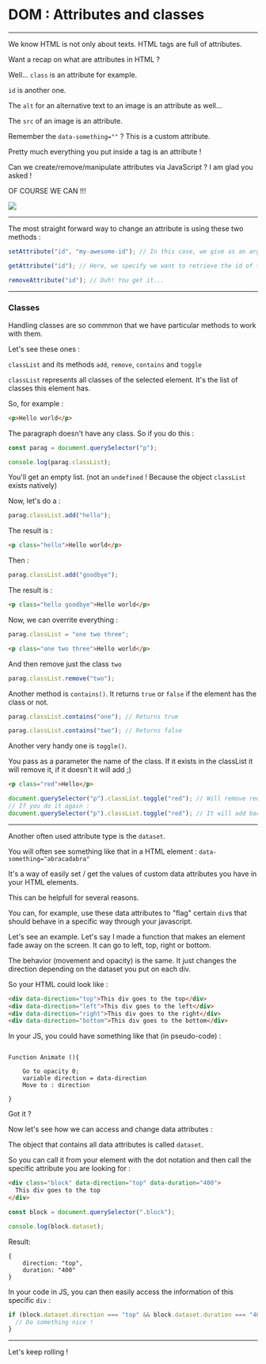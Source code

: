 # DOM : Attributes and classes

---

We know HTML is not only about texts. HTML tags are full of attributes.

Want a recap on what are attributes in HTML ?

Well... `class` is an attribute for example.

`id` is another one.

The `alt` for an alternative text to an image is an attribute as well...

The `src` of an image is an attribute.

Remember the `data-something=""` ? This is a custom attribute.

Pretty much everything you put inside a tag is an attribute !

Can we create/remove/manipulate attributes via JavaScript ? I am glad you asked !

OF COURSE WE CAN !!!

![](https://media.giphy.com/media/Ufr8WDHceO0G9xe2bz/giphy-downsized.gif)

---

The most straight forward way to change an attribute is using these two methods :

```js
setAttribute("id", "my-awesome-id"); // In this case, we give as an argument the name of the attribute and its value.

getAttribute("id"); // Here, we specify we want to retrieve the id of the element.

removeAttribute("id"); // Duh! You get it...
```

---

### Classes

Handling classes are so commmon that we have particular methods to work with them.

Let's see these ones :

`classList` and its methods `add`, `remove`, `contains` and `toggle`

`classList` represents all classes of the selected element. It's the list of classes this element has.

So, for example :

```html
<p>Hello world</p>
```

The paragraph doesn't have any class. So if you do this :

```js
const parag = document.querySelector("p");

console.log(parag.classList);
```

You'll get an empty list. (not an `undefined` ! Because the object `classList` exists natively)

Now, let's do a :

```js
parag.classList.add("hello");
```

The result is :

```html
<p class="hello">Hello world</p>
```

Then :

```js
parag.classList.add("goodbye");
```

The result is :

```html
<p class="hello goodbye">Hello world</p>
```

Now, we can overrite everything :

```js
parag.classList = "one two three";
```

```html
<p class="one two three">Hello world</p>
```

And then remove just the class `two`

```js
parag.classList.remove("two");
```

Another method is `contains()`. It returns `true` or `false` if the element has the class or not.

```js
parag.classList.contains("one"); // Returns true

parag.classList.contains("two"); // Returns false
```

Another very handy one is `toggle()`.

You pass as a parameter the name of the class. If it exists in the classList it will remove it, if it doesn't it will add ;)

```html
<p class="red">Hello</p>
```

```js
document.querySelector("p").classList.toggle("red"); // Will remove red from the classes of p
// If you do it again :
document.querySelector("p").classList.toggle("red"); // It will add back the class red
```

---

Another often used attribute type is the `dataset`.

You will often see something like that in a HTML element : `data-something="abracadabra"`

It's a way of easily set / get the values of custom data attributes you have in your HTML elements.

This can be helpfull for several reasons.

You can, for example, use these data attributes to "flag" certain `div`s that should behave in a specific way through your javascript.

Let's see an example. Let's say I made a function that makes an element fade away on the screen. It can go to left, top, right or bottom.

The behavior (movement and opacity) is the same. It just changes the direction depending on the dataset you put on each div.

So your HTML could look like :

```html
<div data-direction="top">This div goes to the top</div>
<div data-direction="left">This div goes to the left</div>
<div data-direction="right">This div goes to the right</div>
<div data-direction="bottom">This div goes to the bottom</div>
```

In your JS, you could have something like that (in pseudo-code) :

```

Function Animate (){

    Go to opacity 0;
    variable direction = data-direction
    Move to : direction

}

```

Got it ?

Now let's see how we can access and change data attributes :

The object that contains all data attributes is called `dataset`.

So you can call it from your element with the dot notation and then call the specific attribute you are looking for :

```html
<div class="block" data-direction="top" data-duration="400">
  This div goes to the top
</div>
```

```js
const block = document.querySelector(".block");

console.log(block.dataset);
```

Result:

```
{
    direction: "top",
    duration: "400"
}
```

In your code in JS, you can then easily access the information of this specific `div` :

```js
if (block.dataset.direction === "top" && block.dataset.duration === "400") {
  // Do something nice !
}
```

---

Let's keep rolling !
